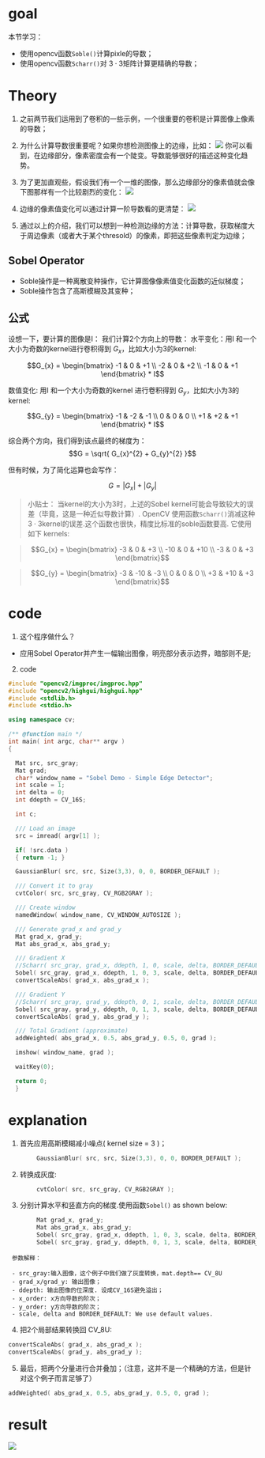 # **goal**
本节学习：

* 使用opencv函数`Soble()`计算pixle的导数；
* 使用opencv函数`Scharr()`对 $3 \cdot 3$矩阵计算更精确的导数；

# **Theory**

1. 之前两节我们运用到了卷积的一些示例，一个很重要的卷积是计算图像上像素的导数；

2. 为什么计算导数很重要呢？如果你想检测图像上的边缘，比如：
![](./soble_1.png)
你可以看到，在边缘部分，像素密度会有一个陡变。导数能够很好的描述这种变化趋势。

1. 为了更加直观些，假设我们有一个一维的图像，那么边缘部分的像素值就会像下图那样有一个比较剧烈的变化：
 ![](./soble_2.png)
2. 边缘的像素值变化可以通过计算一阶导数看的更清楚：
 ![](./soble_3.png)
3. 通过以上的介绍，我们可以想到一种检测边缘的方法：计算导数，获取梯度大于周边像素（或者大于某个thresold）的像素，即把这些像素判定为边缘；
## Sobel Operator
* Soble操作是一种离散变种操作，它计算图像像素值变化函数的近似梯度；
* Soble操作包含了高斯模糊及其变种；
## 公式
设想一下，要计算的图像是I：
我们计算2个方向上的导数：
水平变化：用I 和一个大小为奇数的kernel进行卷积得到 $G_{x}$，比如大小为3的kernel:

$$G_{x} = \begin{bmatrix}
-1 & 0 & +1  \\
-2 & 0 & +2  \\
-1 & 0 & +1   
\end{bmatrix} * I$$

数值变化: 用I 和一个大小为奇数的kernel 进行卷积得到 $G_{y}$，比如大小为3的kernel:

$$G_{y} = \begin{bmatrix}
-1 & -2 & -1  \\
0 & 0 & 0  \\
+1 & +2 & +1
\end{bmatrix} * I$$

综合两个方向，我们得到该点最终的梯度为：
$$G = \sqrt{ G_{x}^{2} + G_{y}^{2} }$$

但有时候，为了简化运算也会写作：

$$G = |G_{x}| + |G_{y}|$$

>小贴士：
当kernel的大小为3时，上述的Sobel kernel可能会导致较大的误差（毕竟，这是一种近似导数计算）. OpenCV 使用函数`Scharr()`消减这种$3\cdot3$kernel的误差.这个函数也很快，精度比标准的soble函数要高. 它使用如下 kernels:

>$$G_{x} = \begin{bmatrix}
-3 & 0 & +3  \\
-10 & 0 & +10  \\
-3 & 0 & +3
\end{bmatrix}$$

>$$G_{y} = \begin{bmatrix}
-3 & -10 & -3  \\
0 & 0 & 0  \\
+3 & +10 & +3
\end{bmatrix}$$
# **code**
1. 这个程序做什么？
* 应用Sobel Operator并产生一幅输出图像，明亮部分表示边界，暗部则不是;

2. code
```c++
#include "opencv2/imgproc/imgproc.hpp"
#include "opencv2/highgui/highgui.hpp"
#include <stdlib.h>
#include <stdio.h>

using namespace cv;

/** @function main */
int main( int argc, char** argv )
{

  Mat src, src_gray;
  Mat grad;
  char* window_name = "Sobel Demo - Simple Edge Detector";
  int scale = 1;
  int delta = 0;
  int ddepth = CV_16S;

  int c;

  /// Load an image
  src = imread( argv[1] );

  if( !src.data )
  { return -1; }

  GaussianBlur( src, src, Size(3,3), 0, 0, BORDER_DEFAULT );

  /// Convert it to gray
  cvtColor( src, src_gray, CV_RGB2GRAY );

  /// Create window
  namedWindow( window_name, CV_WINDOW_AUTOSIZE );

  /// Generate grad_x and grad_y
  Mat grad_x, grad_y;
  Mat abs_grad_x, abs_grad_y;

  /// Gradient X
  //Scharr( src_gray, grad_x, ddepth, 1, 0, scale, delta, BORDER_DEFAULT );
  Sobel( src_gray, grad_x, ddepth, 1, 0, 3, scale, delta, BORDER_DEFAULT );
  convertScaleAbs( grad_x, abs_grad_x );

  /// Gradient Y
  //Scharr( src_gray, grad_y, ddepth, 0, 1, scale, delta, BORDER_DEFAULT );
  Sobel( src_gray, grad_y, ddepth, 0, 1, 3, scale, delta, BORDER_DEFAULT );
  convertScaleAbs( grad_y, abs_grad_y );

  /// Total Gradient (approximate)
  addWeighted( abs_grad_x, 0.5, abs_grad_y, 0.5, 0, grad );

  imshow( window_name, grad );

  waitKey(0);

  return 0;
  }
```
# explanation
1. 首先应用高斯模糊减小噪点( kernel size = 3 )；
```c++
        GaussianBlur( src, src, Size(3,3), 0, 0, BORDER_DEFAULT );
```
2. 转换成灰度:
```c++
        cvtColor( src, src_gray, CV_RGB2GRAY );
```
3. 分别计算水平和竖直方向的梯度.使用函数`Sobel()` as shown below:
```c++
        Mat grad_x, grad_y;
        Mat abs_grad_x, abs_grad_y;
        Sobel( src_gray, grad_x, ddepth, 1, 0, 3, scale, delta, BORDER_DEFAULT );
        Sobel( src_gray, grad_y, ddepth, 0, 1, 3, scale, delta, BORDER_DEFAULT );
```
     参数解释：

     - src_gray:输入图像，这个例子中我们做了灰度转换，mat.depth== CV_8U
     - grad_x/grad_y: 输出图像；
     - ddepth: 输出图像的位深度. 设成CV_16S避免溢出；
     - x_order: x方向导数的阶次；
     - y_order: y方向导数的阶次；
     - scale, delta and BORDER_DEFAULT: We use default values.

4. 把2个局部结果转换回 CV_8U:
```c++
convertScaleAbs( grad_x, abs_grad_x );
convertScaleAbs( grad_y, abs_grad_y );
```
5. 最后，把两个分量进行合并叠加；（注意，这并不是一个精确的方法，但是针对这个例子而言足够了）
```c++
addWeighted( abs_grad_x, 0.5, abs_grad_y, 0.5, 0, grad );
```
# result
![](./soble_4.png)